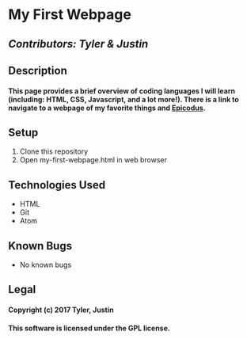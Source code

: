# My First Webpage

## *Contributors: Tyler & Justin*

## Description

#### This page provides a brief overview of coding languages I will learn (including: HTML, CSS, Javascript, and a lot more!). There is a link to navigate to a webpage of my favorite things and [Epicodus](HTTPS://www.epicodus.com).


## Setup

1. Clone this repository
2. Open my-first-webpage.html in web browser


## Technologies Used

* HTML
* Git
* Atom


## Known Bugs

* No known bugs


## Legal

#### Copyright (c) 2017 Tyler, Justin

#### This software is licensed under the GPL license.

